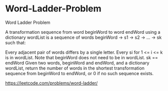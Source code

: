 # Word-Ladder-Problem
Word Ladder Problem

A transformation sequence from word beginWord to word endWord using a dictionary wordList is a sequence of words beginWord -> s1 -> s2 -> ... -> sk such that:

Every adjacent pair of words differs by a single letter.
Every si for 1 <= i <= k is in wordList. Note that beginWord does not need to be in wordList.
sk == endWord
Given two words, beginWord and endWord, and a dictionary wordList, return the number of words in the shortest transformation sequence from beginWord to endWord, or 0 if no such sequence exists.

https://leetcode.com/problems/word-ladder/
